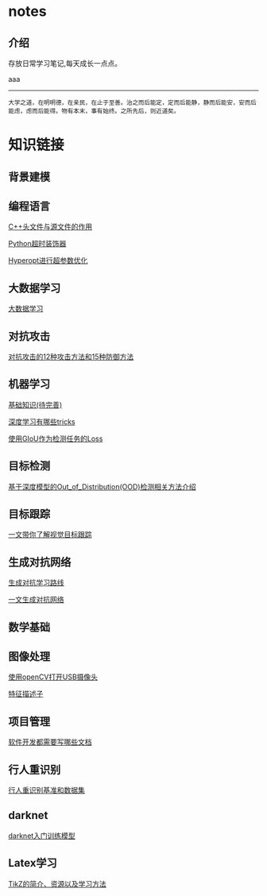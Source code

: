 # notes

## 介绍

存放日常学习笔记,每天成长一点点。

aaa
***
`大学之道，在明明德，在亲民，在止于至善。治之而后能定，定而后能静，静而后能安，安而后能虑，虑而后能得。物有本末，事有始终。之所先后，则近道矣。`

# 知识链接

## 背景建模

## 编程语言
[C++头文件与源文件的作用](编程语言\notes\C++头文件与源文件的作用.md)

[Python超时装饰器](编程语言\notes\Python超时装饰器.md)

[Hyperopt进行超参数优化](编程语言\notes\Hyperopt进行超参数优化.md)


## 大数据学习
[大数据学习](大数据学习\README.md)


## 对抗攻击
[对抗攻击的12种攻击方法和15种防御方法](对抗攻击\notes\对抗攻击的12种攻击方法和15种防御方法.md)


## 机器学习
[基础知识(待完善)](机器学习\notes\基础知识(待完善).md)

[深度学习有哪些tricks](机器学习\notes\深度学习有哪些tricks.md)

[使用GIoU作为检测任务的Loss](机器学习\notes\使用GIoU作为检测任务的Loss.md)


## 目标检测
[基于深度模型的Out_of_Distribution(OOD)检测相关方法介绍](目标检测\notes\基于深度模型的Out_of_Distribution(OOD)检测相关方法介绍.md)

## 目标跟踪

[一文带你了解视觉目标跟踪](目标跟踪\notes\一文带你了解视觉目标跟踪.md)

## 生成对抗网络
[生成对抗学习路线](生成对抗网络\notes\生成对抗学习路线.md)

[一文生成对抗网络](生成对抗网络\notes\一文生成对抗网络.md)


## 数学基础


## 图像处理
[使用openCV打开USB摄像头](图像处理\notes\使用openCV打开USB摄像头.md)

[特征描述子](图像处理\notes\特征描述子.md)


## 项目管理
[软件开发都需要写哪些文档](项目管理\notes\软件开发都需要写哪些文档.md)


## 行人重识别
[行人重识别基准和数据集](行人重识别\notes\行人重识别基准和数据集.md)


## darknet
[darknet入门训练模型](darknet\notes\darknet入门训练模型.md)


## Latex学习
[TikZ的简介、资源以及学习方法](Latex学习\notes\TikZ的简介资源以及学习方法.md)